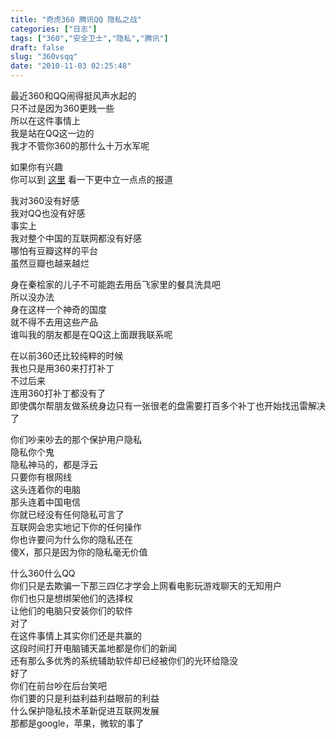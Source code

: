 ```yaml
---
title: "奇虎360 腾讯QQ 隐私之战"
categories: ["日志"]
tags: ["360","安全卫士","隐私","腾讯"]
draft: false
slug: "360vsqq"
date: "2010-11-03 02:25:48"
---
```


<p>最近360和QQ闹得挺风声水起的<br />
只不过是因为360更贱一些<br />
所以在这件事情上<br />
我是站在QQ这一边的<br />
我才不管你360的那什么十万水军呢</p>
<p>如果你有兴趣<br />
你可以到 <a href="http://tech.sina.com.cn/z/qihuvsqq/" target="_blank">这里</a> 看一下更中立一点点的报道</p>
<p>我对360没有好感<br />
我对QQ也没有好感<br />
事实上<br />
我对整个中国的互联网都没有好感<br />
哪怕有豆瓣这样的平台<br />
虽然豆瓣也越来越烂</p>
<p>身在秦桧家的儿子不可能跑去用岳飞家里的餐具洗具吧<br />
所以没办法<br />
身在这样一个神奇的国度<br />
就不得不去用这些产品<br />
谁叫我的朋友都是在QQ这上面跟我联系呢</p>
<p>在以前360还比较纯粹的时候<br />
我也只是用360来打打补丁<br />
不过后来<br />
连用360打补丁都没有了<br />
即使偶尔帮朋友做系统身边只有一张很老的盘需要打百多个补丁也开始找迅雷解决了</p>
<p>你们吵来吵去的那个保护用户隐私<br />
隐私你个鬼<br />
隐私神马的，都是浮云<br />
只要你有根网线<br />
这头连着你的电脑<br />
那头连着中国电信<br />
你就已经没有任何隐私可言了<br />
互联网会忠实地记下你的任何操作<br />
你也许要问为什么你的隐私还在<br />
傻X，那只是因为你的隐私毫无价值</p>
<p>什么360什么QQ<br />
你们只是去欺骗一下那三四亿才学会上网看电影玩游戏聊天的无知用户<br />
你们也只是想绑架他们的选择权<br />
让他们的电脑只安装你们的软件<br />
对了<br />
在这件事情上其实你们还是共赢的<br />
这段时间打开电脑铺天盖地都是你们的新闻<br />
还有那么多优秀的系统辅助软件却已经被你们的光环给隐没<br />
好了<br />
你们在前台吵在后台笑吧<br />
你们要的只是利益利益利益眼前的利益<br />
什么保护隐私技术革新促进互联网发展<br />
那都是google，苹果，微软的事了</p>

